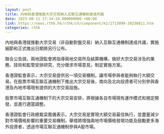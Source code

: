 ```yaml
---
layout: post
title: 內地與香港推動大宗交易納入互聯互通機制達成共識
date: 2023-08-11 17:34:24.000000000 +08:00
link: https://news.rthk.hk/rthk/ch/component/k2/1713099-20230811.htm
categories: rthk
---
```


內地與香港就推動大宗交易（非自動對盤交易）納入互聯互通機制達成共識，實施細節和正式推出日期將另行公布。

聯合公告說，兩地證監會將指導兩地交易所及結算機構，做好大宗交易涉及的業務、技術和監管安排研究，充分徵求市場意見，制定實施方案。

香港證監會表示，大宗交易提供另一項交易機制，讓市場參與者能夠執行大額交易。在股票市場互聯互通機制下推出大宗交易後，南向及北向投資者可分別參與香港及內地市場現有提供的大宗交易設施。

股票市場互聯互通機制下的大宗交易安排，將根據各自市場現有運作模式和規定開發，並進行適當調整。

香港證監會行政總裁梁鳳儀表示，大宗交易是實現大額交易最佳執行，並盡量減少對市場價格影響的重要交易機制，舉措將增強兩地市場價格發現功能及鼓勵更多海外投資者，透過市場互聯互通機制參與A股市場。
